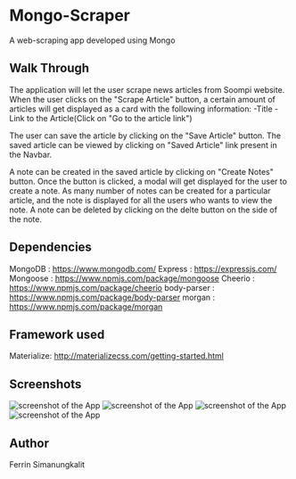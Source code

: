 # Mongo-Scraper
A web-scraping app developed using Mongo

## Walk Through
The application will let the user scrape news articles from Soompi website. When the user clicks on the "Scrape Article" button, a certain amount of articles will get displayed  as a card with the following information:
-Title
-Link to the Article(Click on "Go to the article link")

The user can save the article by clicking on the "Save Article" button. The saved article can be viewed by clicking on "Saved Article" link present in the Navbar. 

A note can be created in the saved article by clicking on "Create Notes" button. Once the button is clicked, a modal will get displayed for the user to create a note. As many number of notes can be created for a particular article, and the note is displayed for all the users who wants to view the note. A note can be deleted by clicking on the delte button on the side of the note.

## Dependencies
MongoDB : https://www.mongodb.com/
Express : https://expressjs.com/
Mongoose : https://www.npmjs.com/package/mongoose
Cheerio : https://www.npmjs.com/package/cheerio
body-parser : https://www.npmjs.com/package/body-parser
morgan : https://www.npmjs.com/package/morgan

## Framework used
Materialize: http://materializecss.com/getting-started.html

## Screenshots
![screenshot of the App](scraped-articles.png)
![screenshot of the App](saved-articles.png)
![screenshot of the App](create-notes.png)
![screenshot of the App](created-note.png)

## Author
Ferrin Simanungkalit
